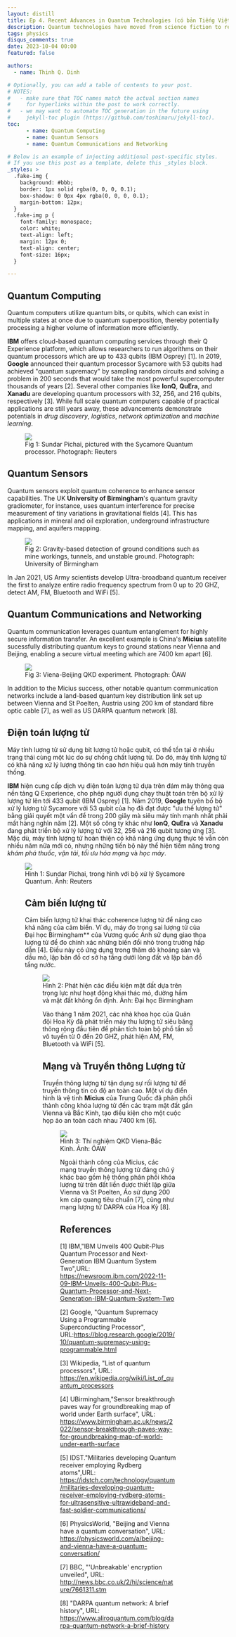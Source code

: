 ```yaml
---
layout: distill
title: Ep 4. Recent Advances in Quantum Technologies (có bản Tiếng Việt)
description: Quantum technologies have moved from science fiction to reality, opening up new possibilities in various fields. Thankfully, you don't need to be a quantum physicist to understand quantum technologies. All you need to know is that quantum technologies are tools and techniques that take advantage of the weird and wonderful rules of quantum physics to do something useful.
tags: physics
disqus_comments: true
date: 2023-10-04 00:00
featured: false

authors:
  - name: Thinh Q. Dinh

# Optionally, you can add a table of contents to your post.
# NOTES:
#   - make sure that TOC names match the actual section names
#     for hyperlinks within the post to work correctly.
#   - we may want to automate TOC generation in the future using
#     jekyll-toc plugin (https://github.com/toshimaru/jekyll-toc).
toc:
      - name: Quantum Computing
      - name: Quantum Sensors
      - name: Quantum Communications and Networking

# Below is an example of injecting additional post-specific styles.
# If you use this post as a template, delete this _styles block.
_styles: >
  .fake-img {
    background: #bbb;
    border: 1px solid rgba(0, 0, 0, 0.1);
    box-shadow: 0 0px 4px rgba(0, 0, 0, 0.1);
    margin-bottom: 12px;
  }
  .fake-img p {
    font-family: monospace;
    color: white;
    text-align: left;
    margin: 12px 0;
    text-align: center;
    font-size: 16px;
  }

---
```


## Quantum Computing
Quantum computers utilize quantum bits, or qubits, which can exist in multiple states at once due to quantum superposition, thereby potentially processing a higher volume of information more efficiently. 

**IBM** offers cloud-based quantum computing services through their Q Experience platform, which allows researchers to run algorithms on their quantum processors which are up to 433 qubits (IBM Osprey) [1]. In 2019, **Google** announced their quantum processor Sycamore with 53 qubits had achieved "quantum supremacy" by sampling random circuits and solving a problem in 200 seconds that would take the most powerful supercomputer thousands of years [2]. Several other companies like **IonQ**, **QuEra**, and **Xanadu** are developing quantum processors with 32, 256, and 216 qubits, respectively [3]. While full scale quantum computers capable of practical applications are still years away, these advancements demonstrate potentials in *drug discovery*, *logistics*, *network optimization* and *machine learning*.

<figure>
    <img src="https://i.guim.co.uk/img/media/206780f2af402a664c3e5be72000e8eb42f1e3b0/0_36_1721_1033/master/1721.jpg?width=620&dpr=2&s=none"
         >
    <figcaption>Fig 1: Sundar Pichai, pictured with the Sycamore Quantum processor. Photograph: Reuters</figcaption>
</figure>

## Quantum Sensors
Quantum sensors exploit quantum coherence to enhance sensor capabilities. The UK **University of Birmingham**'s quantum gravity gradiometer, for instance, uses quantum interference for precise measurement of tiny variations in gravitational fields [4]. This has applications in mineral and oil exploration, underground infrastructure mapping, and aquifers mapping.

<figure>
    <img src="https://www.photonics.com/images/Web/Articles/2022/3/4/REAS_Birmingham_Researchers_Report_First_Field_Use_of_Quantum_Gravity_Gradiometer_2.jpg"
         >
    <figcaption>Fig 2: Gravity-based detection of ground conditions such as mine workings, tunnels, and unstable ground. Photograph: University of Birmingham</figcaption>
</figure>

In Jan 2021, US Army scientists develop Ultra-broadband quantum receiver the first to analyze entire radio frequency spectrum from 0 up to 20 GHZ, detect AM, FM, Bluetooth and WiFi [5].

## Quantum Communications and Networking
Quantum communication leverages quantum entanglement for highly secure information transfer. An excellent example is China's **Micius** satellite sucessfully distributing quantum keys to ground stations near Vienna and Beijing, enabling a secure virtual meeting which are 7400 km apart [6].

<figure>
    <img src="https://news.univie.ac.at/typo3temp/pics/2d3695d4e9.jpg"
         >
    <figcaption>Fig 3: Viena-Beijing QKD experiment. Photograph: ÖAW</figcaption>
</figure>

In addition to the Micius success, other notable quantum communication networks include a land-based quantum key distribution link set up between Vienna and St Poelten, Austria using 200 km of standard fibre optic cable [7], as well as US DARPA quantum network [8].

## Điện toán lượng tử
Máy tính lượng tử sử dụng bit lượng tử hoặc qubit, có thể tồn tại ở nhiều trạng thái cùng một lúc do sự chồng chất lượng tử. Do đó, máy tính lượng tử có khả năng xử lý lượng thông tin cao hơn hiệu quả hơn máy tính truyền thống.

**IBM** hiện cung cấp dịch vụ điện toán lượng tử dựa trên đám mây thông qua nền tảng Q Experience, cho phép người dụng chạy thuật toán trên bộ xử lý lượng tử lên tới 433 qubit (IBM Osprey) [1]. Năm 2019, **Google** tuyên bố bộ xử lý lượng tử Sycamore với 53 qubit của họ đã đạt được "ưu thế lượng tử" bằng giải quyết một vấn đề trong 200 giây mà siêu máy tính mạnh nhất phải mất hàng nghìn năm [2]. Một số công ty khác như **IonQ**, **QuEra** và **Xanadu** đang phát triển bộ xử lý lượng tử với 32, 256 và 216 qubit tương ứng [3]. Mặc dù, máy tính lượng tử hoàn thiện có khả năng ứng dụng thực tế vẫn còn nhiều năm nữa mới có, nhưng những tiến bộ này thể hiện tiềm năng trong *khám phá thuốc*, *vận tải*, *tối ưu hóa mạng* và *học máy*.

<figure>
     <img src="https://i.guim.co.uk/img/media/206780f2af402a664c3e5be72000e8eb42f1e3b0/0_36_1721_1033/master/1721.jpg?width=620&dpr=2&s=none"
          >
     <figcaption>Hình 1: Sundar Pichai, trong hình với bộ xử lý Sycamore Quantum. Ảnh: Reuters</figcaption>
</ figure>

## Cảm biến lượng tử
Cảm biến lượng tử khai thác coherence lượng tử để nâng cao khả năng của cảm biến. Ví dụ, máy đo trọng sai lượng tử của Đại học Birmingham** của Vương quốc Anh sử dụng giao thoa lượng tử để đo chính xác những biến đổi nhỏ trong trường hấp dẫn [4]. Điều này có ứng dụng trong thăm dò khoáng sản và dầu mỏ, lập bản đồ cơ sở hạ tầng dưới lòng đất và lập bản đồ tầng nước.

<figure>
     <img src="https://www.photonics.com/images/Web/Articles/2022/3/4/REAS_Birmingham_Researchers_Report_First_Field_Use_of_Quantum_Gravity_Gradiometer_2.jpg"
          >
     <figcaption>Hình 2: Phát hiện các điều kiện mặt đất dựa trên trọng lực như hoạt động khai thác mỏ, đường hầm và mặt đất không ổn định. Ảnh: Đại học Birmingham</figcaption>
</ figure>

Vào tháng 1 năm 2021, các nhà khoa học của Quân đội Hoa Kỳ đã phát triển máy thu lượng tử siêu băng thông rộng đầu tiên để phân tích toàn bộ phổ tần số vô tuyến từ 0 đến 20 GHZ, phát hiện AM, FM, Bluetooth và WiFi [5].

## Mạng và Truyền thông Lượng tử
Truyền thông lượng tử tận dụng sự rối lượng tử để truyền thông tin có độ an toàn cao. Một ví dụ điển hình là vệ tinh **Micius** của Trung Quốc đã phân phối thành công khóa lượng tử đến các trạm mặt đất gần Vienna và Bắc Kinh, tạo điều kiện cho một cuộc họp ảo an toàn cách nhau 7400 km [6].

<figure>
     <img src="https://news.univie.ac.at/typo3temp/pics/2d3695d4e9.jpg"
          >
     <figcaption>Hình 3: Thí nghiệm QKD Viena-Bắc Kinh. Ảnh: ÖAW</figcaption>
</ figure>

Ngoài thành công của Micius, các mạng truyền thông lượng tử đáng chú ý khác bao gồm hệ thống phân phối khóa lượng tử trên đất liền được thiết lập giữa Vienna và St Poelten, Áo sử dụng 200 km cáp quang tiêu chuẩn [7], cũng như mạng lượng tử DARPA của Hoa Kỳ [8].

## References
[1] IBM,"IBM Unveils 400 Qubit-Plus Quantum Processor and Next-Generation IBM Quantum System Two",URL: https://newsroom.ibm.com/2022-11-09-IBM-Unveils-400-Qubit-Plus-Quantum-Processor-and-Next-Generation-IBM-Quantum-System-Two

[2] Google, "Quantum Supremacy Using a Programmable Superconducting Processor", URL:https://blog.research.google/2019/10/quantum-supremacy-using-programmable.html

[3] Wikipedia, "List of quantum processors", URL: https://en.wikipedia.org/wiki/List_of_quantum_processors

[4] UBirmingham,"Sensor breakthrough paves way for groundbreaking map of world under Earth surface", URL: https://www.birmingham.ac.uk/news/2022/sensor-breakthrough-paves-way-for-groundbreaking-map-of-world-under-earth-surface

[5] IDST."Militaries developing Quantum receiver employing Rydberg atoms",URL:  https://idstch.com/technology/quantum/militaries-developing-quantum-receiver-employing-rydberg-atoms-for-ultrasensitive-ultrawideband-and-fast-soldier-communications/

[6] PhysicsWorld, "Beijing and Vienna have a quantum conversation", URL: https://physicsworld.com/a/beijing-and-vienna-have-a-quantum-conversation/

[7] BBC, "'Unbreakable' encryption unveiled", URL: http://news.bbc.co.uk/2/hi/science/nature/7661311.stm

[8] "DARPA quantum network: A brief history", URL: https://www.aliroquantum.com/blog/darpa-quantum-network-a-brief-history